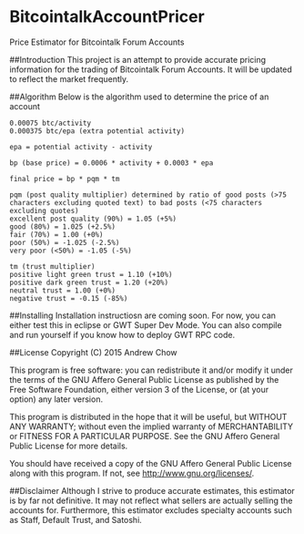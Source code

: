 # BitcointalkAccountPricer
Price Estimator for Bitcointalk Forum Accounts

##Introduction
This project is an attempt to provide accurate pricing information for the trading 
of Bitcointalk Forum Accounts. It will be updated to reflect the market frequently.

##Algorithm
Below is the algorithm used to determine the price of an account

    0.00075 btc/activity
    0.000375 btc/epa (extra potential activity)
    
    epa = potential activity - activity
    
    bp (base price) = 0.0006 * activity + 0.0003 * epa
    
    final price = bp * pqm * tm
    
    pqm (post quality multiplier) determined by ratio of good posts (>75 characters excluding quoted text) to bad posts (<75 characters excluding quotes)
    excellent post quality (90%) = 1.05 (+5%)
    good (80%) = 1.025 (+2.5%)
    fair (70%) = 1.00 (+0%)
    poor (50%) = -1.025 (-2.5%)
    very poor (<50%) = -1.05 (-5%)
    
    tm (trust multiplier)
    positive light green trust = 1.10 (+10%)
    positive dark green trust = 1.20 (+20%)
    neutral trust = 1.00 (+0%)
    negative trust = -0.15 (-85%)
    
##Installing
Installation instructiosn are coming soon. For now, you can either test this in eclipse or GWT Super Dev Mode. You can also compile and run
yourself if you know how to deploy GWT RPC code.
	
##License
Copyright (C) 2015  Andrew Chow

This program is free software: you can redistribute it and/or modify
it under the terms of the GNU Affero General Public License as published by
the Free Software Foundation, either version 3 of the License, or
(at your option) any later version.

This program is distributed in the hope that it will be useful,
but WITHOUT ANY WARRANTY; without even the implied warranty of
MERCHANTABILITY or FITNESS FOR A PARTICULAR PURPOSE.  See the
GNU Affero General Public License for more details.

You should have received a copy of the GNU Affero General Public License
along with this program.  If not, see <http://www.gnu.org/licenses/>.

##Disclaimer
Although I strive to produce accurate estimates, this estimator is by far not definitive. It may not 
reflect what sellers are actually selling the accounts for. Furthermore, this estimator excludes specialty accounts
such as Staff, Default Trust, and Satoshi.
